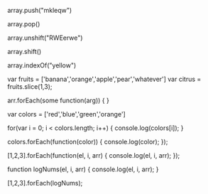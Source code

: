 array.push("mkleqw")

<!-- .push returns the length of an array -->

array.pop()

<!-- returns the popped element -->

array.unshift("RWEerwe")

<!-- unshift adds to the FRONT of an array -->

array.shift()

<!-- removes element from the front of an array -->

array.indexOf("yellow")

<!-- tells you index position of the argument -->

var fruits = ['banana','orange','apple','pear','whatever']
var citrus = fruits.slice(1,3);

<!-- slice indicates where the cut begins and ends,
so citrus = ['ornage', 'apple',] -->
<!-- does not alter the original array -->
<!-- if no argument given, copies entire array to new variable -->

arr.forEach(some function(arg)) { }

<!-- loops through the function passing in the array element through the argument -->
<!-- can use instead of a for loop -->

var colors = ['red','blue','green','orange']

for(var i = 0; i < colors.length; i++) {
  console.log(colors[i]);
}

<!-- is the same as -->

colors.forEach(function(color)) {
  console.log(color);
});


<!-- .forEach takes a callback function, that callback function is expected to have at least 1, but up to 3, arguments. This is how .forEach was designed.

The arguments are in a specific order:
- The first one represents each element in the array (per loop iteration) that .forEach was called on.
- The second represents the index of said element.
- The third represents the array that .forEach was called on (it will be the same for every iteration of the loop). -->

<!-- You have a couple options when calling .forEach on an array:

You can pass in an anonymous function: -->

[1,2,3].forEach(function(el, i, arr) {
  console.log(el, i, arr);
});

<!-- Or you can pass in a pre-written, named function. -->

function logNums(el, i, arr) {
  console.log(el, i, arr);
}

[1,2,3].forEach(logNums);

<!-- Notice how in the second example we don't invoke logNums when passing it into .forEach? We simply pass in the function name. We don't need to invoke the logNums function, .forEach does that for us. In fact, it invokes the function multiple times, once for every element inside of the array. -->

